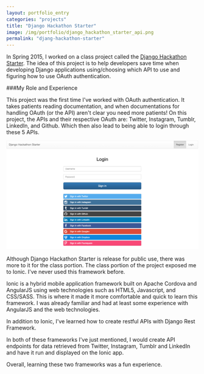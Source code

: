 ```yaml
---
layout: portfolio_entry
categories: "projects"
title: "Django Hackathon Starter"
image: /img/portfolio/django_hackathon_starter_api.png
permalink: "djang-hackathon-starter"
---
```



In Spring 2015, I worked on a class project called the <a href="https://github.com/mk200789/django-hackathon-starter">Django Hackathon Starter</a>. The idea of this project is to help developers save time when developing Django applications using/choosing which API to use and figuring how to use OAuth authentication.


###My Role and Experience

This project was the first time I've worked with OAuth authentication. It takes patients reading documentation, and when documentations for handling OAuth (or the API) aren't clear you need more patients! On this project, the APIs and their respective OAuth are: Twitter, Instagram, Tumblr, LinkedIn, and Github. Which then also lead to being able to login through these 5 APIs.

<img src="/img/portfolio/django_hackathon_starter_login.png" class="img-responsive">

Although Django Hackathon Starter is release for public use, there was more to it for the class portion. 
The class portion of the project exposed me to Ionic. I've never used this framework before. 

Ionic is a hybrid mobile application framework built on Apache Cordova and AngularJS using web technologies such as HTML5, Javascript, and CSS/SASS. This is where it made it more comfortable and quick to learn this framework. I was already familiar and had at least some experience with AngularJS and the web technologies.

In addition to Ionic, I've learned how to create restful APIs with Django Rest Framework.

In both of these frameworks I've just mentioned, I would create API endpoints for data retrieved from Twitter, Instagram, Tumblr and LinkedIn and have it run and displayed on the Ionic app.

Overall, learning these two frameworks was a fun experience.